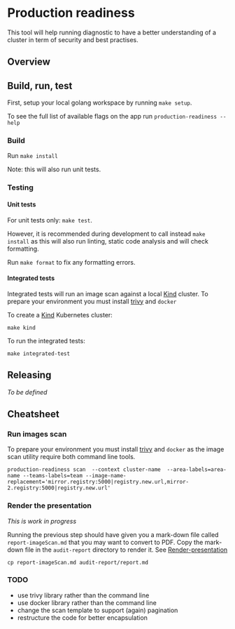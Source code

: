 # Production readiness

This tool will help running diagnostic to have a better understanding of a cluster in term of security and best practises.

## Overview

## Build, run, test

First, setup your local golang workspace by running `make setup`.

To see the full list of available flags on the app run `production-readiness --help`

### Build

Run `make install`

Note: this will also run unit tests.

### Testing

#### Unit tests

For unit tests only: `make test`. 

However, it is recommended during development to call instead `make install` as this will also run linting, 
static code analysis and will check formatting.

Run `make format` to fix any formatting errors.

#### Integrated tests

Integrated tests will run an image scan against a local [Kind](https://kind.sigs.k8s.io/) cluster.
To prepare your environment you must install [trivy](https://github.com/aquasecurity/trivy) and `docker`

To create a [Kind](https://kind.sigs.k8s.io/) Kubernetes cluster:
```
make kind
```

To run the integrated tests:
```
make integrated-test
```

## Releasing

_To be defined_


## Cheatsheet

### Run images scan

To prepare your environment you must install [trivy](https://github.com/aquasecurity/trivy) and `docker`
as the image scan utility require both command line tools.

```
production-readiness scan  --context cluster-name  --area-labels=area-name --teams-labels=team --image-name-replacement='mirror.registry:5000|registry.new.url,mirror-2.registry:5000|registry.new.url'
```

### Render the presentation 

_This is work in progress_

Running the previous step should have given you a mark-down file called `report-imageScan.md` that you may want to convert to PDF.
Copy the mark-down file in the `audit-report` directory to render it.
See [Render-presentation](audit-report/Readme.md#Render-presentation)
```
cp report-imageScan.md audit-report/report.md
```

### TODO

- use trivy library rather than the command line
- use docker library rather than the command line
- change the scan template to support (again) pagination
- restructure the code for better encapsulation 
